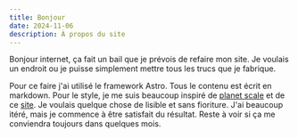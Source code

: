 ```yaml
---
title: Bonjour
date: 2024-11-06
description: À propos du site
---
```


Bonjour internet, ça fait un bail que je prévois de refaire mon site. Je voulais un endroit ou je puisse simplement mettre tous les trucs que je fabrique.

Pour ce faire j'ai utilisé le framework Astro. Tous le contenu est écrit en markdown. Pour le style, je me suis beaucoup inspiré de [planet scale](https://planetscale.com/) et de ce [site](https://owickstrom.github.io/the-monospace-web/). Je voulais quelque chose de lisible et sans fioriture. J'ai beaucoup itéré, mais je commence à être satisfait du résultat. Reste à voir si ça me conviendra toujours dans quelques mois.
